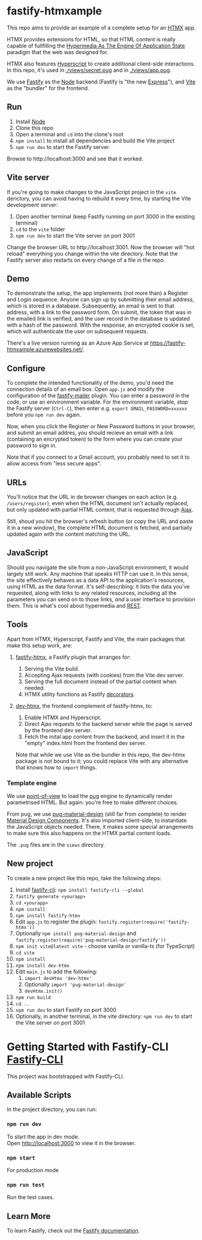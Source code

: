 # fastify-htmxample

This repo aims to provide an example of a complete setup for an
[HTMX](https://htmx.org) app.

HTMX provides extensions for HTML, so that HTML content is really capable of
fullfilling the [Hypermedia As The Engine Of Application
State](https://en.wikipedia.org/wiki/HATEOAS) paradigm that the web was designed
for.

HTMX also features [Hyperscript]() to create additional client-side
interactions. In this repo, it's used in
[./views/secret.pug](./views/secret.pug) and in
[./views/app.pug](./views/app.pug).

We use [Fastify](https://www.fastify.io) as the [Node](https://nodejs.org)
backend (Fastify is "the new [Express](https://expressjs.com/)"), and
[Vite](https://vitejs.dev) as the "bundler" for the frontend.

## Run
1. Install [Node](https://nodejs.org)
1. Clone this repo
1. Open a terminal and `cd` into the clone's root
1. `npm install` to install all dependencies and build the Vite project
1. `npm run dev` to start the Fastify server.

Browse to http://localhost:3000 and see that it worked.

## Vite server
If you're going to make changes to the JavaScript project in the `vite`
derictory, you can avoid having to rebuild it every time, by starting the Vite
development server:
1. Open another terminal (keep Fastify running on port 3000 in the existing
   terminal)
1. `cd` to the `vite` folder
1. `npm run dev` to start the Vite server on port 3001

Change the browser URL to http://localhost:3001. Now the browser will "hot
reload" everything you change within the vite directory. Note that the Fastify
server also restarts on every change of a file in the repo.

## Demo
To demonstrate the setup, the app implements (not more than) a Register and
Login sequence. Anyone can sign up by submitting their email address, which is
stored in a database. Subsequently, an email is sent to that address, with a
link to the password form. On submit, the token that was in the emailed link is
verified, and the user record in the database is updated with a hash of the
password. With the response, an encrypted cookie is set, which will authenticate
the user on subsequent requests.

There's a live version running as an Azure App Service at
https://fastify-htmxample.azurewebsites.net/.

## Configure
To complete the intended functionality of the demo, you'd need the connection
details of an email box. Open `app.js` and modify the configuration of the
[fastify-mailer](https://github.com/coopflow/fastify-mailer) plugin. You can
enter a password in the code, or use an enivironment variable. For the
environment variable, stop the Fastify server (`Ctrl-C`), then enter e.g.
`export GMAIL_PASSWORD=xxxxxx` before you `npm run dev` again.

Now, when you click the Register or New Password buttons in your browser, and
submit an email addres, you should recieve an email with a link (containing an
encrypted token) to the form where you can create your password to sign in.

Note that if you connect to a Gmail account, you probably need to set it to
allow access from "less secure apps".

## URLs

You'll notice that the URL in de browser changes on each action (e.g.
`/users/register`), even when the HTML document isn't actually replaced, but
only updated with partial HTML content, that is requested through
[Ajax](https://developer.mozilla.org/en-US/docs/Web/Guide/AJAX).

Still, shoud you hit the browser's refresh button (or copy the URL and paste it
in a new window), the complete HTML document is fetched, and partially updated
again with the content matching the URL.

## JavaScript
Should you navigate the site from a non-JavaScript environment, it would largely
still work. Any machine that speaks HTTP can use it. In this sense, the site
effectively behaves as a data API to the application's resources, using HTML as
the data format. It's self-describing: it lists the data you've requested, along
with links to any related resources, including all the parameters you can send
on to those links, _and_ a user interface to provision them. This is what's cool
about hypermedia and
[REST](https://en.wikipedia.org/wiki/Representational_state_transfer).

## Tools
Apart from HTMX, Hyperscript, Fastify and Vite, the main packages that make this
setup work, are:
1. [fastify-htmx](https://github.com/wscherphof/fastify-htmx), a Fastify plugin
   that arranges for:
   1. Serving the Vite build.
   1. Accepting Ajax requests (with cookies) from the Vite dev server.
   1. Serving the full document instead of the partial content when needed.
   1. HTMX utility functions as Fastify
      [decorators](https://www.fastify.io/docs/latest/Reference/Decorators/).
1. [dev-htmx](https://github.com/wscherphof/dev-htmx), the frontend complement
   of fastify-htmx, to:
   1. Enable HTMX and Hyperscript.
   1. Direct Ajax requests to the backend server while the page is served by the
      frontend dev server.
   1. Fetch the inital app content from the backend, and insert it in the
      "empty" index.html from the frontend dev server.

   Note that while we use Vite as the bundler in this repo, the dev-htmx package
   is not bound to it; you could replace Vite with any alternative that knows
   how to `import` things.

### Template engine
We use [point-of-view](https://github.com/fastify/point-of-view) to load the
[pug](https://pugjs.org) engine to dynamically render parametrised HTML. But
again: you're free to make different choices.

From pug, we use
[pug-material-design](https://github.com/wscherphof/pug-material-design) (still
far from complete) to render [Material Design
Components](https://material.io/develop/web). It's also imported client-side, to
instantiate the JavaScript objects needed. There, it makes some special
arrangements to make sure this also happens on the HTMX partial content loads.

The `.pug` files are in the `views` directory.

## New project
To create a new project like this repo, take the following steps:
1. Install [fastify-cli](https://github.com/fastify/fastify-cli): `npm install
   fastify-cli --global`
1. `fastify generate <yourapp>`
1. `cd <yourapp>`
1. `npm install`
1. `npm install fastify-htmx`
1. Edit `app.js` to register the plugin:
   `fastify.register(require('fastify-htmx'))`
1. Optionally `npm install pug-material-design` and
   `fastify.register(require('pug-material-design/fastify'))`
1. `npm init vite@latest vite` - choose vanilla or vanilla-ts (for TypeScript)
1. `cd vite`
1. `npm install`
1. `npm install dev-htmx`
1. Edit `main.js` to add the following:
    1. `import devHtmx 'dev-htmx'`
    1. Optionally `import 'pug-material-design'`
    1. `devHtmx.init()`
1. `npm run build`
1. `cd ..`
1. `npm run dev` to start Fastify on port 3000
1. Optionally, in another terminal, in the vite directory: `npm run dev` to
   start the Vite server on port 3001

# Getting Started with Fastify-CLI [Fastify-CLI](https://www.npmjs.com/package/fastify-cli)
This project was bootstrapped with Fastify-CLI.

## Available Scripts

In the project directory, you can run:

### `npm run dev`

To start the app in dev mode.\
Open [http://localhost:3000](http://localhost:3000) to view it in the browser.

### `npm start`

For production mode

### `npm run test`

Run the test cases.

## Learn More

To learn Fastify, check out the [Fastify
documentation](https://www.fastify.io/docs/latest/).
